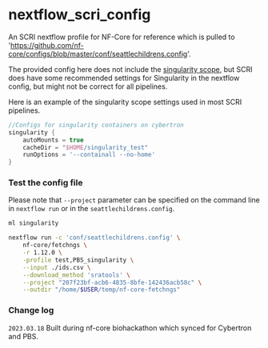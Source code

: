 # nextflow_scri_config
An SCRI nextflow profile for NF-Core for reference which is pulled to 'https://github.com/nf-core/configs/blob/master/conf/seattlechildrens.config'.

The provided config here does not include the [singularity scope](https://www.nextflow.io/docs/latest/config.html#scope-singularity), but SCRI does have some recommended settings for Singularity in the nextflow config, but might not be correct for all pipelines. 

Here is an example of the singularity scope settings used in most SCRI pipelines.

```groovy
//Configs for singularity containers on cybertron
singularity {
    autoMounts = true
    cacheDir = "$HOME/singularity_test"
    runOptions = '--containall --no-home'
}
```

### Test the config file 

Please note that `--project` parameter can be specified on the command line in `nextflow run` or in the `seattlechildrens.config`. 

```bash
ml singularity

nextflow run -c 'conf/seattlechildrens.config' \
    nf-core/fetchngs \
    -r 1.12.0 \
    -profile test,PBS_singularity \
    --input ./ids.csv \
    --download_method 'sratools' \
    --project "207f23bf-acb6-4835-8bfe-142436acb58c" \
    --outdir "/home/$USER/temp/nf-core-fetchngs"
```


### Change log

`2023.03.18` Built during nf-core biohackathon which synced for Cybertron and PBS. 







